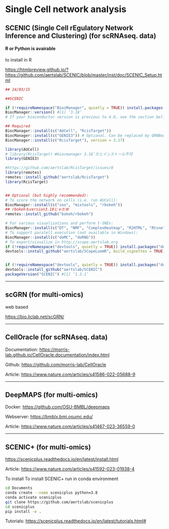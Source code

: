 # Single Cell network analysis

## SCENIC (Single Cell rEgulatory Network Inference and Clustering) (for scRNAseq. data)
#### R or Python is avairable 
to install in R

https://htmlpreview.github.io/?https://github.com/aertslab/SCENIC/blob/master/inst/doc/SCENIC_Setup.html

```r
## 24/03/15

##SCENIC

if (!requireNamespace("BiocManager", quietly = TRUE)) install.packages("BiocManager")
BiocManager::version() #[1] ‘3.18’
# If your bioconductor version is previous to 4.0, see the section bellow

## Required
BiocManager::install(c("AUCell", "RcisTarget"))
BiocManager::install(c("GENIE3")) # Optional. Can be replaced by GRNBoost
BiocManager::install(c("RcisTarget"), version = 3.17)

library(AUCell)
# library(RcisTarget) #biocmanager 3.18’だとインストール不可
library(GENIE3)

#https://github.com/aertslab/RcisTarget/issues/8
library(remotes)
remotes::install_github("aertslab/RcisTarget")
library(RcisTarget)


## Optional (but highly recommended):
# To score the network on cells (i.e. run AUCell):
BiocManager::install(c("zoo", "mixtools", "rbokeh"))
## rbokehもversion3.18じゃだめ
remotes::install_github("bokeh/rbokeh")

# For various visualizations and perform t-SNEs:
BiocManager::install(c("DT", "NMF", "ComplexHeatmap", "R2HTML", "Rtsne"))
# To support paralell execution (not available in Windows):
BiocManager::install(c("doMC", "doRNG"))
# To export/visualize in http://scope.aertslab.org
if (!requireNamespace("devtools", quietly = TRUE)) install.packages("devtools")
devtools::install_github("aertslab/SCopeLoomR", build_vignettes = TRUE)


if (!requireNamespace("devtools", quietly = TRUE)) install.packages("devtools")
devtools::install_github("aertslab/SCENIC") 
packageVersion("SCENIC") #[1] ‘1.3.1’

```
------------------
## scGRN (for multi-omics)
web based 

https://bio.liclab.net/scGRN/

------------------
## CellOracle (for scRNAseq. data)
Documentation: https://morris-lab.github.io/CellOracle.documentation/index.html

Github: https://github.com/morris-lab/CellOracle

Article: https://www.nature.com/articles/s41586-022-05688-9


------------------
## DeepMAPS (for multi-omics)
Docker:  https://github.com/OSU-BMBL/deepmaps

Webserver: https://bmblx.bmi.osumc.edu/

Article: https://www.nature.com/articles/s41467-023-36559-0


------------------
## SCENIC+ (for multi-omics)
https://scenicplus.readthedocs.io/en/latest/install.html

Article: https://www.nature.com/articles/s41592-023-01938-4

To install To install SCENIC+ run in conda environment
```sh
cd Documents
conda create --name scenicplus python=3.8
conda activate scenicplus
git clone https://github.com/aertslab/scenicplus
cd scenicplus
pip install -e .
```


Tutorials: https://scenicplus.readthedocs.io/en/latest/tutorials.html#
